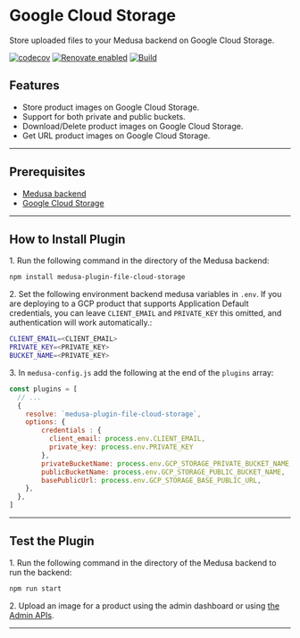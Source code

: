 # Google Cloud Storage

Store uploaded files to your Medusa backend on Google Cloud Storage.

[![codecov](https://codecov.io/gh/xponential-asia/medusa-plugin-file-cloud-storage/graph/badge.svg?token=TL39AFEH05)](https://codecov.io/gh/xponential-asia/medusa-plugin-file-cloud-storage)
[![Renovate enabled](https://img.shields.io/badge/renovate-enabled-brightgreen.svg)](https://renovatebot.com/)
[![Build](https://github.com/xponential-asia/medusa-plugin-file-cloud-storage/actions/workflows/release.yml/badge.svg?branch=main)](https://github.com/xponential-asia/medusa-plugin-file-cloud-storage/actions/workflows/release.yml)

## Features

- Store product images on Google Cloud Storage.
- Support for both private and public buckets.
- Download/Delete product images on Google Cloud Storage.
- Get URL product images on Google Cloud Storage.

---

## Prerequisites

- [Medusa backend](https://docs.medusajs.com/development/backend/install)
- [Google Cloud Storage](https://cloud.google.com/products/storage/?utm_source=google&utm_medium=cpc&utm_campaign=japac-TH-all-en-dr-BKWS-all-all-trial-PHR-dr-1605216&utm_content=text-ad-none-none-DEV_c-CRE_667077632139-ADGP_Hybrid+%7C+BKWS+-+BRO+%7C+Txt+~+Storage_Cloud+Storage_cloud_main-KWID_43700077632315347-kwd-11012518454&userloc_9074780-network_g&utm_term=KW_google+cloud+storage&gclid=Cj0KCQiAuqKqBhDxARIsAFZELmKbHguAQGtreM23BfmHUZPKuy40DTwH0pG-BERgYZuqea4E0VxmwDAaAivWEALw_wcB&gclsrc=aw.ds&hl=en)

---

## How to Install Plugin

1\. Run the following command in the directory of the Medusa backend:

  ```bash
  npm install medusa-plugin-file-cloud-storage
  ```

2\. Set the following environment backend medusa variables in `.env`. If you are deploying to a GCP product that supports Application Default credentials, you can leave `CLIENT_EMAIL` and `PRIVATE_KEY` this omitted, and authentication will work automatically.:

  ```bash
  CLIENT_EMAIL=<CLIENT_EMAIL>
  PRIVATE_KEY=<PRIVATE_KEY>
  BUCKET_NAME=<PRIVATE_KEY>
  ```

3\. In `medusa-config.js` add the following at the end of the `plugins` array:

  ```js
  const plugins = [
    // ...
    {
      resolve: `medusa-plugin-file-cloud-storage`,
      options: {
          credentials : {
            client_email: process.env.CLIENT_EMAIL,
            private_key: process.env.PRIVATE_KEY
          },
          privateBucketName: process.env.GCP_STORAGE_PRIVATE_BUCKET_NAME,
          publicBucketName: process.env.GCP_STORAGE_PUBLIC_BUCKET_NAME,
          basePublicUrl: process.env.GCP_STORAGE_BASE_PUBLIC_URL,
      }, 
    },
  ]
  ```

---

## Test the Plugin

1\. Run the following command in the directory of the Medusa backend to run the backend:

  ```bash
  npm run start
  ```

2\. Upload an image for a product using the admin dashboard or using [the Admin APIs](https://docs.medusajs.com/api/admin#tag/Upload).

---